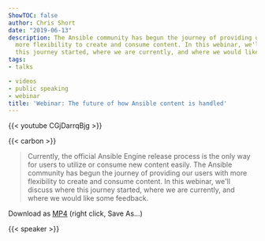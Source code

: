 ```yaml
---
ShowTOC: false
author: Chris Short
date: "2019-06-13"
description: The Ansible community has begun the journey of providing our users with
  more flexibility to create and consume content. In this webinar, we'll discuss where
  this journey started, where we are currently, and where we would like some feedback.
tags:
- talks

- videos
- public speaking
- webinar
title: 'Webinar: The future of how Ansible content is handled'
---
```


{{< youtube CGjDarrqBjg >}}

{{< carbon >}}

> Currently, the official Ansible Engine release process is the only way for users to utilize or consume new content easily. The Ansible community has begun the journey of providing our users with more flexibility to create and consume content. In this webinar, we'll discuss where this journey started, where we are currently, and where we would like some feedback.

Download as [MP4](https://shortcdn.com/chrisshort/2019-06-13%2010.03-The-future-of-how-Ansible-content-is-handled.mp4) (right click, Save As...)

{{< speaker >}}
